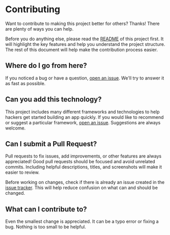# Contributing

Want to contribute to making this project better for others? Thanks! There are plenty of ways you can help.

Before you do anything else, please read the [README][readme] of this project first. It will highlight the key features and help you understand the project structure. The rest of this document will help make the contribution process easier.

## Where do I go from here?

If you noticed a bug or have a question, [open an issue][issues]. We'll try to answer it as fast as possible.

## Can you add this technology?

This project includes many different frameworks and technologies to help hackers get started building an app quickly. If you would like to recommend or suggest a particular framework, [open an issue][issues]. Suggestions are always welcome.

## Can I submit a Pull Request?

Pull requests to fix issues, add improvements, or other features are always appreciated! Good pull requests should be focused and avoid unrelated commits. Including helpful descriptions, titles, and screenshots will make it easier to review.

Before working on changes, check if there is already an issue created in the [issue tracker][issues]. This will help reduce confusion on what can and should be changed.

## What can I contribute to?

Even the smallest change is appreciated. It can be a typo error or fixing a bug. Nothing is too small to be helpful.

[readme]: ../README.md
[issues]: https://github.com/sudiptog81/lhd-playlists/issues
